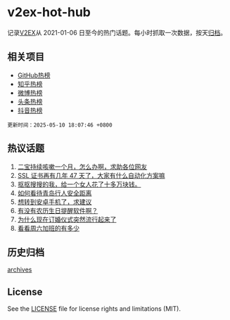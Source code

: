 # v2ex-hot-hub

 记录[V2EX](https://www.v2ex.com/)从 2021-01-06 日至今的热门话题。每小时抓取一次数据，按天[归档](archives)。
 
 ## 相关项目

- [GitHub热榜](https://github.com/it985/github-hot-hub)
- [知乎热榜](https://github.com/it985/zhihu-hot-hub)
- [微博热榜](https://github.com/it985/weibo-hot-hub)
- [头条热榜](https://github.com/it985/toutiao-hot-hub)
- [抖音热榜](https://github.com/it985/douyin-hot-hub)


 `更新时间：2025-05-10 18:07:46 +0800`

## 热议话题

1. [二宝持续咳嗽一个月，怎么办啊，求助各位网友](https://www.v2ex.com/t/1130809)
1. [SSL 证书再有几年 47 天了，大家有什么自动化方案嘛](https://www.v2ex.com/t/1130748)
1. [抠抠搜搜的我，给一个女人花了十多万块钱。](https://www.v2ex.com/t/1130863)
1. [如何看待青岛行人安全距离](https://www.v2ex.com/t/1130812)
1. [想转到安卓手机了，求建议](https://www.v2ex.com/t/1130815)
1. [有没有农历生日提醒软件啊？](https://www.v2ex.com/t/1130778)
1. [为什么现在订婚仪式突然流行起来了](https://www.v2ex.com/t/1130836)
1. [看看周六加班的有多少](https://www.v2ex.com/t/1130852)

## 历史归档

[archives](archives)

## License

See the [LICENSE](LICENSE) file for license rights and limitations (MIT).
